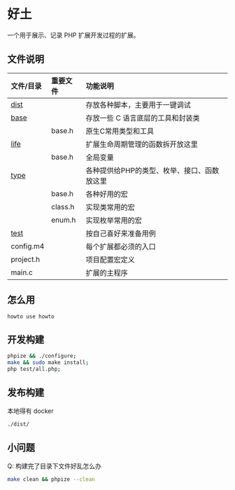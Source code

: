 # 好土

一个用于展示、记录 PHP 扩展开发过程的扩展。

## 文件说明
| 文件/目录              | 重要文件 | 功能说明                                    |
| :--------------------- | :------- | :------------------------------------------ |
| [dist](dist/README.md) |          | 存放各种脚本，主要用于一键调试              |
| [base](base/README.md) |          | 存放一些 C 语言底层的工具和封装类           |
|                        | base.h   | 原生C常用类型和工具                         |
| [life](life/README.md) |          | 扩展生命周期管理的函数拆开放这里            |
|                        | base.h   | 全局变量                                    |
| [type](type/README.md) |          | 各种提供给PHP的类型、枚举、接口、函数放这里 |
|                        | base.h   | 各种好用的宏                                |
|                        | class.h  | 实现类常用的宏                              |
|                        | enum.h   | 实现枚举常用的宏                            |
| [test](test/README.md) |          | 按自己喜好来准备用例                        |
| config.m4              |          | 每个扩展都必须的入口                        |
| project.h              |          | 项目配置宏定义                              |
| main.c                 |          | 扩展的主程序                                |

## 怎么用

``` 
howto use howto
```
## 开发构建
```bash
phpize && ./configure;
make && sudo make install;
php test/all.php;
```

## 发布构建
本地得有 docker
```bash
./dist/
```

## 小问题

 Q: 构建完了目录下文件好乱怎么办
```bash
make clean && phpize --clean
```
